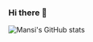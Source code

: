 ### Hi there 👋

<!--
**mansisewaa/mansisewaa** is a ✨ _special_ ✨ repository because its `README.md` (this file) appears on your GitHub profile.

Here are some ideas to get you started:

- 🔭 I’m currently working on ...
- 🌱 I’m currently learning ...
- 👯 I’m looking to collaborate on ...
- 🤔 I’m looking for help with ...
- 💬 Ask me about ...
- 📫 How to reach me: ...
- 😄 Pronouns: ...
- ⚡ Fun fact: ...
-->
![Mansi's GitHub stats](https://github-readme-stats.vercel.app/api?username=mansisewaa&count_private=true&show_icons=true&theme=dracula)
